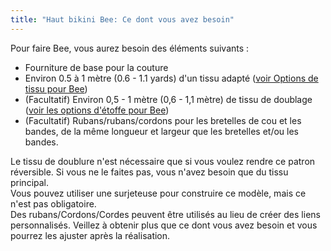 ```yaml
---
title: "Haut bikini Bee: Ce dont vous avez besoin"
---
```


Pour faire Bee, vous aurez besoin des éléments suivants :

- Fourniture de base pour la couture
- Environ 0.5 à 1 mètre (0.6 - 1.1 yards) d'un tissu adapté ([voir Options de tissu pour Bee](/docs/patterns/bee/fabric/))
- (Facultatif) Environ 0,5 - 1 mètre (0,6 - 1,1 mètre) de tissu de doublage ([voir les options d'étoffe pour Bee](/docs/patterns/bee/fabric/))
- (Facultatif) Rubans/rubans/cordons pour les bretelles de cou et les bandes, de la même longueur et largeur que les bretelles et/ou les bandes.

<Note>

Le tissu de doublure n'est nécessaire que si vous voulez rendre ce patron réversible. Si vous ne le faites pas, vous n'avez besoin que du tissu principal.  
Vous pouvez utiliser une surjeteuse pour construire ce modèle, mais ce n'est pas obligatoire.  
Des rubans/Cordons/Cordes peuvent être utilisés au lieu de créer des liens personnalisés. Veillez à obtenir plus que ce dont vous avez besoin et vous pourrez les ajuster après la réalisation.

</Note>
